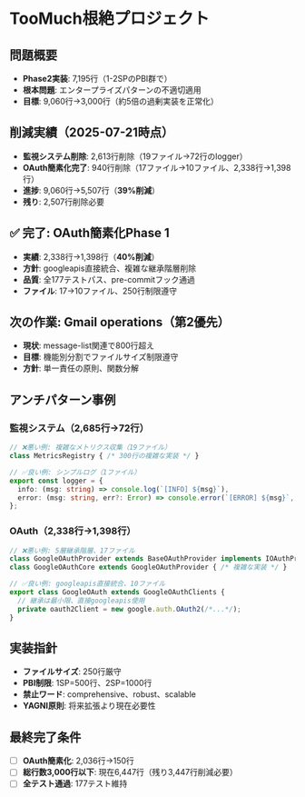# TooMuch根絶プロジェクト

## 問題概要

- **Phase2実装**: 7,195行（1-2SPのPBI群で）
- **根本問題**: エンタープライズパターンの不適切適用
- **目標**: 9,060行→3,000行（約5倍の過剰実装を正常化）

## 削減実績（2025-07-21時点）

- **監視システム削除**: 2,613行削除（19ファイル→72行のlogger）
- **OAuth簡素化完了**: 940行削除（17ファイル→10ファイル、2,338行→1,398行）
- **進捗**: 9,060行→5,507行（**39%削減**）
- **残り**: 2,507行削除必要

## ✅ 完了: OAuth簡素化Phase 1

- **実績**: 2,338行→1,398行（**40%削減**）
- **方針**: googleapis直接統合、複雑な継承階層削除
- **品質**: 全177テストパス、pre-commitフック通過
- **ファイル**: 17→10ファイル、250行制限遵守

## 次の作業: Gmail operations（第2優先）

- **現状**: message-list関連で800行超え
- **目標**: 機能別分割でファイルサイズ制限遵守
- **方針**: 単一責任の原則、関数分解

## アンチパターン事例

### 監視システム（2,685行→72行）

```typescript
// ❌悪い例: 複雑なメトリクス収集（19ファイル）
class MetricsRegistry { /* 300行の複雑な実装 */ }

// ✅良い例: シンプルログ（1ファイル）
export const logger = {
  info: (msg: string) => console.log(`[INFO] ${msg}`),
  error: (msg: string, err?: Error) => console.error(`[ERROR] ${msg}`, err),
};
```

### OAuth（2,338行→1,398行）

```typescript  
// ❌悪い例: 5層継承階層、17ファイル
class GoogleOAuthProvider extends BaseOAuthProvider implements IOAuthProvider
class GoogleOAuthCore extends GoogleOAuthProvider { /* 複雑な実装 */ }

// ✅良い例: googleapis直接統合、10ファイル
export class GoogleOAuth extends GoogleOAuthClients {
  // 継承は最小限、直接googleapis使用
  private oauth2Client = new google.auth.OAuth2(/*...*/);
}
```

## 実装指針

- **ファイルサイズ**: 250行厳守
- **PBI制限**: 1SP=500行、2SP=1000行
- **禁止ワード**: comprehensive、robust、scalable
- **YAGNI原則**: 将来拡張より現在必要性

## 最終完了条件

- [ ] **OAuth簡素化**: 2,036行→150行
- [ ] **総行数3,000行以下**: 現在6,447行（残り3,447行削減必要）
- [ ] **全テスト通過**: 177テスト維持
